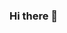 ### Hi there 👋

<!--
**Gustavo-Lourenco/Gustavo-Lourenco** is a ✨ _special_ ✨ repository because its `README.md` (this file) appears on your GitHub profile.

- 🌱 I’m currently learning how to code on Python and I want to share some of my projects.

